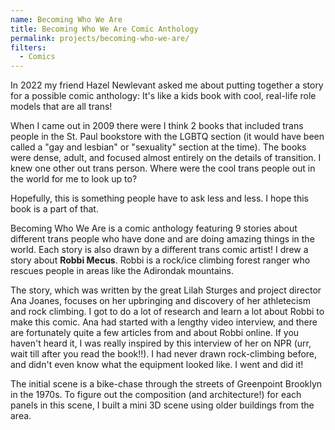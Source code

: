 ```yaml
---
name: Becoming Who We Are
title: Becoming Who We Are Comic Anthology
permalink: projects/becoming-who-we-are/
filters:
  - Comics
---
```


In 2022 my friend Hazel Newlevant asked me about putting together a story for a possible comic anthology: It's like a kids book with cool, real-life role models that are all trans!

When I came out in 2009 there were I think 2 books that included trans people in the St. Paul bookstore with the LGBTQ section (it would have been called a "gay and lesbian" or "sexuality" section at the time). The books were dense, adult, and focused almost entirely on the details of transition. I knew one other out trans person. Where were the cool trans people out in the world for me to look up to?

Hopefully, this is something people have to ask less and less. I hope this book is a part of that.

Becoming Who We Are is a comic anthology featuring 9 stories about different trans people who have done and are doing amazing things in the world. Each story is also drawn by a different trans comic artist! I drew a story about **Robbi Mecus**. Robbi is a rock/ice climbing forest ranger who rescues people in areas like the Adirondak mountains.

The story, which was written by the great Lilah Sturges and project director Ana Joanes, focuses on her upbringing and discovery of her athletecism and rock climbing.
I got to do a lot of research and learn a lot about Robbi to make this comic. Ana had started with a lengthy video interview, and there are fortunately quite a few articles from and about Robbi online. If you haven't heard it, I was really inspired by this interview of her on NPR (urr, wait till after you read the book!!). I had never drawn rock-climbing before, and didn't even know what the equipment looked like. I went and did it!

The initial scene is a bike-chase through the streets of Greenpoint Brooklyn in the 1970s. To figure out the composition (and architecture!) for each panels in this scene, I built a mini 3D scene using older buildings from the area.

